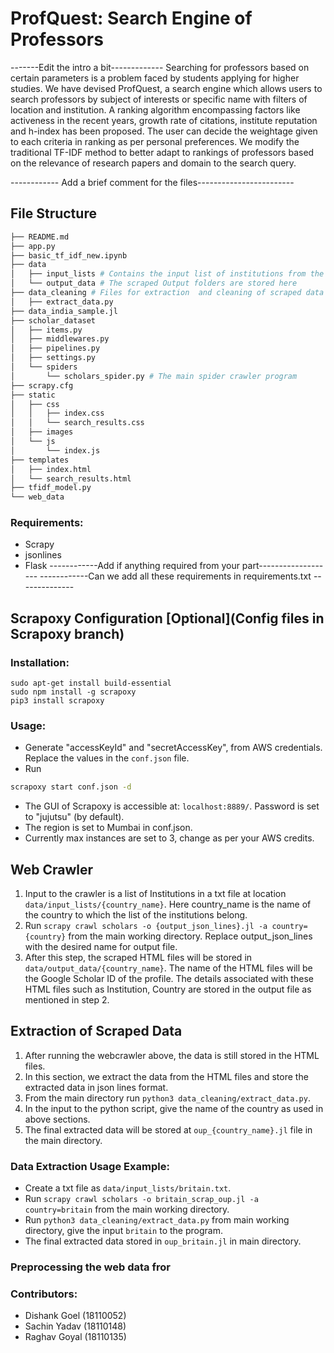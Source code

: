 # ProfQuest: Search Engine of Professors
-------Edit the intro a bit-------------
Searching for professors based on certain parameters is a problem faced by students applying for higher studies. We have devised ProfQuest, a search engine which allows users to search professors by subject of interests or specific name with filters of location and institution. A ranking algorithm encompassing factors like activeness in the recent years, growth rate of citations, institute reputation and h-index has been proposed. The user can decide the weightage given to each criteria in ranking as per personal preferences. We modify the traditional TF-IDF method to better adapt to rankings of professors based on the relevance of research papers and domain to the search query.

------------ Add a brief comment for the files------------------------
## File Structure
```bash
├── README.md
├── app.py
├── basic_tf_idf_new.ipynb
├── data
│   ├── input_lists # Contains the input list of institutions from the user for Scraper
│   └── output_data # The scraped Output folders are stored here
├── data_cleaning # Files for extraction  and cleaning of scraped data
│   ├── extract_data.py
├── data_india_sample.jl
├── scholar_dataset
│   ├── items.py
│   ├── middlewares.py
│   ├── pipelines.py
│   ├── settings.py
│   └── spiders
│       └── scholars_spider.py # The main spider crawler program
├── scrapy.cfg
├── static
│   ├── css
│   │   ├── index.css
│   │   └── search_results.css
│   ├── images
│   └── js
│       └── index.js
├── templates
│   ├── index.html
│   └── search_results.html
├── tfidf_model.py
└── web_data
```

### Requirements:
- Scrapy
- jsonlines
- Flask
------------Add if anything required from your part-------------------
------------Can we add all these requirements in requirements.txt --------------


## Scrapoxy Configuration [Optional](Config files in Scrapoxy branch)
### Installation:
```
sudo apt-get install build-essential
sudo npm install -g scrapoxy
pip3 install scrapoxy
```
### Usage:
- Generate "accessKeyId" and "secretAccessKey", from AWS credentials. Replace the values in the `conf.json` file.
- Run 
```bash
scrapoxy start conf.json -d   
```
- The GUI of Scrapoxy is accessible at: `localhost:8889/`. Password is set to "jujutsu" (by default). 
- The region is set to Mumbai in conf.json.
- Currently max instances are set to 3, change as per your AWS credits.

## Web Crawler
1. Input to the crawler is a list of Institutions in a txt file at location ```data/input_lists/{country_name}```. Here country_name is the name of the country to which the list of the institutions belong.
2. Run ```scrapy crawl scholars -o {output_json_lines}.jl -a country={country}``` from the main working directory. Replace output_json_lines with the desired name for output file.
3. After this step, the scraped HTML files will be stored in ```data/output_data/{country_name}```. The name of the HTML files will be the Google Scholar ID of the profile. The details associated with these HTML files such as Institution, Country are stored in the output file as mentioned in step 2.

## Extraction of Scraped Data
1. After running the webcrawler above, the data is still stored in the HTML files.
2. In this section, we extract the data from the HTML files and store the extracted data in json lines format.
3. From the main directory run ```python3 data_cleaning/extract_data.py```. 
4. In the input to the python script, give the name of the country as used in above sections.
5. The final extracted data will be stored at ```oup_{country_name}.jl``` file in the main directory.

### Data Extraction Usage Example:
- Create a txt file as `data/input_lists/britain.txt`.
- Run ```scrapy crawl scholars -o britain_scrap_oup.jl -a country=britain``` from the main working directory. 
- Run ```python3 data_cleaning/extract_data.py``` from main working directory, give the input `britain` to the program.
- The final extracted data stored in `oup_britain.jl` in main directory.
  
### Preprocessing the web data fror 



### Contributors:
- Dishank Goel (18110052)
- Sachin Yadav (18110148)
- Raghav Goyal (18110135)

